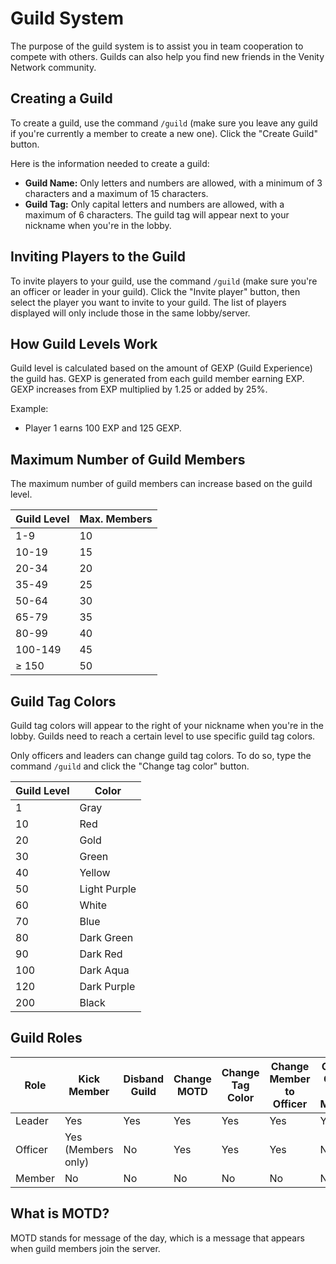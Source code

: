 # Guild System
The purpose of the guild system is to assist you in team cooperation to compete with others. Guilds can also help you find new friends in the Venity Network community.

## Creating a Guild
To create a guild, use the command `/guild` (make sure you leave any guild if you're currently a member to create a new one). Click the "Create Guild" button.

Here is the information needed to create a guild:
- **Guild Name:** Only letters and numbers are allowed, with a minimum of 3 characters and a maximum of 15 characters.
- **Guild Tag:** Only capital letters and numbers are allowed, with a maximum of 6 characters. The guild tag will appear next to your nickname when you're in the lobby.

## Inviting Players to the Guild
To invite players to your guild, use the command `/guild` (make sure you're an officer or leader in your guild). Click the "Invite player" button, then select the player you want to invite to your guild. The list of players displayed will only include those in the same lobby/server.

## How Guild Levels Work
Guild level is calculated based on the amount of GEXP (Guild Experience) the guild has. GEXP is generated from each guild member earning EXP. GEXP increases from EXP multiplied by 1.25 or added by 25%.

Example:
- Player 1 earns 100 EXP and 125 GEXP.

## Maximum Number of Guild Members

The maximum number of guild members can increase based on the guild level.

| Guild Level | Max. Members |
|-------------|--------------|
| 1-9         | 10           |
| 10-19       | 15           | 
| 20-34       | 20           | 
| 35-49       | 25           | 
| 50-64       | 30           | 
| 65-79       | 35           | 
| 80-99       | 40           | 
| 100-149     | 45           | 
| ≥ 150       | 50           |

## Guild Tag Colors
Guild tag colors will appear to the right of your nickname when you're in the lobby. Guilds need to reach a certain level to use specific guild tag colors.

Only officers and leaders can change guild tag colors. To do so, type the command `/guild` and click the "Change tag color" button.

| Guild Level | Color        |
|-------------|--------------|
| 1           | Gray         |
| 10          | Red          | 
| 20          | Gold         | 
| 30          | Green        | 
| 40          | Yellow       | 
| 50          | Light Purple | 
| 60          | White        | 
| 70          | Blue         | 
| 80          | Dark Green   |
| 90          | Dark Red     |
| 100         | Dark Aqua    |
| 120         | Dark Purple  |
| 200         | Black        |

## Guild Roles
| Role    | Kick <br/>Member   | Disband <br/>Guild | Change<br/>MOTD | Change<br/>Tag<br/>Color | Change<br/>Member<br/>to<br/>Officer | Change<br/>Officer<br/>to<br/>Member | Invite<br/>Players<br/>to<br/>Guild |
|---------|--------------------|--------------------|-----------------|--------------------------|--------------------------------------|--------------------------------------|-------------------------------------|
| Leader  | Yes                | Yes                | Yes             | Yes                      | Yes                                  | Yes                                  | Yes                                 |
| Officer | Yes (Members only) | No                 | Yes             | Yes                      | Yes                                  | No                                   | Yes                                 |
| Member  | No                 | No                 | No              | No                       | No                                   | No                                   | No                                  |

## What is MOTD?
MOTD stands for message of the day, which is a message that appears when guild members join the server.
